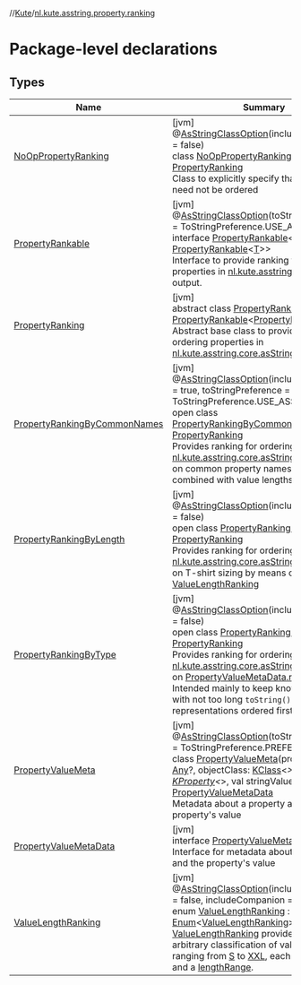 //[Kute](../../index.md)/[nl.kute.asstring.property.ranking](index.md)

# Package-level declarations

## Types

| Name | Summary |
|---|---|
| [NoOpPropertyRanking](-no-op-property-ranking/index.md) | [jvm]<br>@[AsStringClassOption](../nl.kute.asstring.annotation.option/-as-string-class-option/index.md)(includeCompanion = false)<br>class [NoOpPropertyRanking](-no-op-property-ranking/index.md) : [PropertyRanking](-property-ranking/index.md)<br>Class to explicitly specify that properties need not be ordered |
| [PropertyRankable](-property-rankable/index.md) | [jvm]<br>@[AsStringClassOption](../nl.kute.asstring.annotation.option/-as-string-class-option/index.md)(toStringPreference = ToStringPreference.USE_ASSTRING)<br>interface [PropertyRankable](-property-rankable/index.md)&lt;out [T](-property-rankable/index.md) : [PropertyRankable](-property-rankable/index.md)&lt;[T](-property-rankable/index.md)&gt;&gt;<br>Interface to provide ranking for ordering properties in [nl.kute.asstring.core.asString](../nl.kute.asstring.core/as-string.md) output. |
| [PropertyRanking](-property-ranking/index.md) | [jvm]<br>abstract class [PropertyRanking](-property-ranking/index.md) : [PropertyRankable](-property-rankable/index.md)&lt;[PropertyRanking](-property-ranking/index.md)&gt; <br>Abstract base class to provide ranking for ordering properties in [nl.kute.asstring.core.asString](../nl.kute.asstring.core/as-string.md) output. |
| [PropertyRankingByCommonNames](-property-ranking-by-common-names/index.md) | [jvm]<br>@[AsStringClassOption](../nl.kute.asstring.annotation.option/-as-string-class-option/index.md)(includeCompanion = true, toStringPreference = ToStringPreference.USE_ASSTRING)<br>open class [PropertyRankingByCommonNames](-property-ranking-by-common-names/index.md) : [PropertyRanking](-property-ranking/index.md)<br>Provides ranking for ordering properties in [nl.kute.asstring.core.asString](../nl.kute.asstring.core/as-string.md) output, based on common property names and suffixes, combined with value lengths. |
| [PropertyRankingByLength](-property-ranking-by-length/index.md) | [jvm]<br>@[AsStringClassOption](../nl.kute.asstring.annotation.option/-as-string-class-option/index.md)(includeCompanion = false)<br>open class [PropertyRankingByLength](-property-ranking-by-length/index.md) : [PropertyRanking](-property-ranking/index.md)<br>Provides ranking for ordering properties in [nl.kute.asstring.core.asString](../nl.kute.asstring.core/as-string.md) output, based on T-shirt sizing by means of [ValueLengthRanking](-value-length-ranking/index.md) |
| [PropertyRankingByType](-property-ranking-by-type/index.md) | [jvm]<br>@[AsStringClassOption](../nl.kute.asstring.annotation.option/-as-string-class-option/index.md)(includeCompanion = false)<br>open class [PropertyRankingByType](-property-ranking-by-type/index.md) : [PropertyRanking](-property-ranking/index.md)<br>Provides ranking for ordering properties in [nl.kute.asstring.core.asString](../nl.kute.asstring.core/as-string.md) output, based on [PropertyValueMetaData.returnType](-property-value-meta-data/return-type.md). Intended mainly to keep known basic types with not too long `toString()`-representations ordered first |
| [PropertyValueMeta](-property-value-meta/index.md) | [jvm]<br>@[AsStringClassOption](../nl.kute.asstring.annotation.option/-as-string-class-option/index.md)(toStringPreference = ToStringPreference.PREFER_TOSTRING)<br>class [PropertyValueMeta](-property-value-meta/index.md)(propertyValue: [Any](https://kotlinlang.org/api/latest/jvm/stdlib/kotlin/-any/index.html)?, objectClass: [KClass](https://kotlinlang.org/api/latest/jvm/stdlib/kotlin.reflect/-k-class/index.html)&lt;*&gt;?, property: [KProperty](https://kotlinlang.org/api/latest/jvm/stdlib/kotlin.reflect/-k-property/index.html)&lt;*&gt;, val stringValueLength: [Int](https://kotlinlang.org/api/latest/jvm/stdlib/kotlin/-int/index.html)?) : [PropertyValueMetaData](-property-value-meta-data/index.md)<br>Metadata about a property and the property's value |
| [PropertyValueMetaData](-property-value-meta-data/index.md) | [jvm]<br>interface [PropertyValueMetaData](-property-value-meta-data/index.md)<br>Interface for metadata about a property and the property's value |
| [ValueLengthRanking](-value-length-ranking/index.md) | [jvm]<br>@[AsStringClassOption](../nl.kute.asstring.annotation.option/-as-string-class-option/index.md)(includeIdentityHash = false, includeCompanion = false)<br>enum [ValueLengthRanking](-value-length-ranking/index.md) : [Enum](https://kotlinlang.org/api/latest/jvm/stdlib/kotlin/-enum/index.html)&lt;[ValueLengthRanking](-value-length-ranking/index.md)&gt; <br>[ValueLengthRanking](-value-length-ranking/index.md) provides a somewhat arbitrary classification of value lengths, ranging from [S](-value-length-ranking/-s/index.md) to [XXL](-value-length-ranking/-x-x-l/index.md), each with a [rank](-value-length-ranking/rank.md) and a [lengthRange](-value-length-ranking/length-range.md). |
